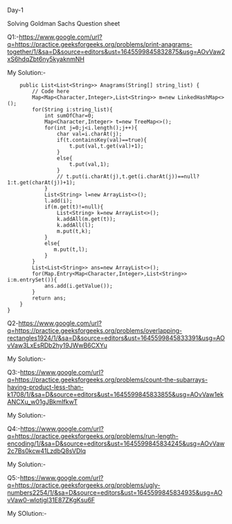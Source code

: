 Day-1

Solving Goldman Sachs Question sheet

Q1:-https://www.google.com/url?q=https://practice.geeksforgeeks.org/problems/print-anagrams-together/1/&sa=D&source=editors&ust=1645599845832875&usg=AOvVaw2xS6hdqZbt6ny5kyaknmNH

My Solution:-
```class Solution {
    public List<List<String>> Anagrams(String[] string_list) {
        // Code here
        Map<Map<Character,Integer>,List<String>> m=new LinkedHashMap<>();
        for(String i:string_list){
            int sumOfChar=0;
            Map<Character,Integer> t=new TreeMap<>();
            for(int j=0;j<i.length();j++){
                char val=i.charAt(j);
                if(t.containsKey(val)==true){
                    t.put(val,t.get(val)+1);
                }
                else{
                    t.put(val,1);
                }
                // t.put(i.charAt(j),t.get(i.charAt(j))==null?1:t.get(charAt(j))+1);
            }
            List<String> l=new ArrayList<>();
            l.add(i);
            if(m.get(t)!=null){
                List<String> k=new ArrayList<>();
                k.addAll(m.get(t));
                k.addAll(l);
                m.put(t,k);
            }
            else{
               m.put(t,l); 
            }
        }
        List<List<String>> ans=new ArrayList<>();
        for(Map.Entry<Map<Character,Integer>,List<String>> i:m.entrySet()){
            ans.add(i.getValue());
        }
        return ans;
    }
}
```
Q2-https://www.google.com/url?q=https://practice.geeksforgeeks.org/problems/overlapping-rectangles1924/1/&sa=D&source=editors&ust=1645599845833391&usg=AOvVaw3LxEsRDb2hy19JWwB6CXYu

My Solution:-


Q3:-https://www.google.com/url?q=https://practice.geeksforgeeks.org/problems/count-the-subarrays-having-product-less-than-k1708/1/&sa=D&source=editors&ust=1645599845833855&usg=AOvVaw1ekANCXu_w01gJBkmIfkwT

My Solution:-

Q4:-https://www.google.com/url?q=https://practice.geeksforgeeks.org/problems/run-length-encoding/1/&sa=D&source=editors&ust=1645599845834245&usg=AOvVaw2c7Bs0kcw41LzdbQ8sVDlq

My Solution:-

Q5:-https://www.google.com/url?q=https://practice.geeksforgeeks.org/problems/ugly-numbers2254/1/&sa=D&source=editors&ust=1645599845834935&usg=AOvVaw0-wlotjgl31E87ZKgKsu6F

My SOlution:-


